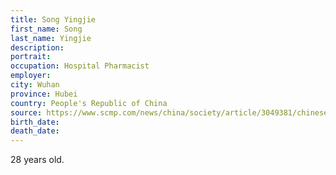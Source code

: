 ```yaml
---
title: Song Yingjie
first_name: Song
last_name: Yingjie
description: 
portrait: 
occupation: Hospital Pharmacist
employer: 
city: Wuhan
province: Hubei
country: People's Republic of China
source: https://www.scmp.com/news/china/society/article/3049381/chinese-hospital-pharmacist-28-dies-after-10-straight-days
birth_date: 
death_date: 
---
```


28 years old.